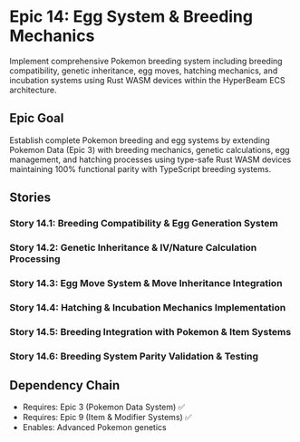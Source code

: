 # Epic 14: Egg System & Breeding Mechanics

Implement comprehensive Pokemon breeding system including breeding compatibility, genetic inheritance, egg moves, hatching mechanics, and incubation systems using Rust WASM devices within the HyperBeam ECS architecture.

## Epic Goal

Establish complete Pokemon breeding and egg systems by extending Pokemon Data (Epic 3) with breeding mechanics, genetic calculations, egg management, and hatching processes using type-safe Rust WASM devices maintaining 100% functional parity with TypeScript breeding systems.

## Stories

### Story 14.1: Breeding Compatibility & Egg Generation System
### Story 14.2: Genetic Inheritance & IV/Nature Calculation Processing
### Story 14.3: Egg Move System & Move Inheritance Integration
### Story 14.4: Hatching & Incubation Mechanics Implementation
### Story 14.5: Breeding Integration with Pokemon & Item Systems
### Story 14.6: Breeding System Parity Validation & Testing

## Dependency Chain
- Requires: Epic 3 (Pokemon Data System) ✅
- Requires: Epic 9 (Item & Modifier Systems) ✅
- Enables: Advanced Pokemon genetics
